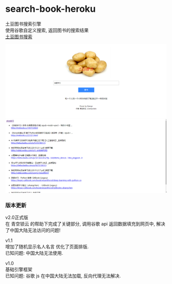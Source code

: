 # search-book-heroku
土豆图书搜索引擎<br>
使用谷歌自定义搜索, 返回图书的搜索结果<br>
<a href="https://search-books.herokuapp.com/">土豆图书搜索</a>


![搜索引擎](https://raw.githubusercontent.com/justsweetpotato/makedown-img-store/master/search/10.png)
![搜索结果](https://raw.githubusercontent.com/justsweetpotato/makedown-img-store/master/search/11.png)



### 版本更新
v2.0正式版<br>
在 青空锁云 的帮助下完成了关键部分, 调用谷歌 api 返回数据填充到网页中, 解决了中国大陆无法访问的问题!

v1.1<br>
增加了随机显示名人名言 优化了页面排版.<br>
已知问题: 中国大陆无法使用.

v1.0<br>
基础引擎框架<br>
已知问题: 谷歌 js 在中国大陆无法加载, 反向代理无法解决.<br>


